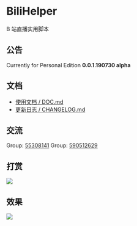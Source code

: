 # BiliHelper
B 站直播实用脚本

## 公告

Currently for Personal Edition **0.0.1.190730 alpha**  

## 文档

* [使用文档 / DOC.md](./DOC.md)
* [更新日志 / CHANGELOG.md](./CHANGELOG.md)

## 交流
Group: [55308141](https://jq.qq.com/?_wv=1027&k=5AIDaJg) 
Group: [590512629](https://jq.qq.com/?_wv=1027&k=5S5PwTE)

## 打赏

![](https://i.loli.net/2019/07/13/5d2963e5cc1eb22973.png)

## 效果

![](https://i.loli.net/2019/07/13/5d296961a4bae41364.png)

